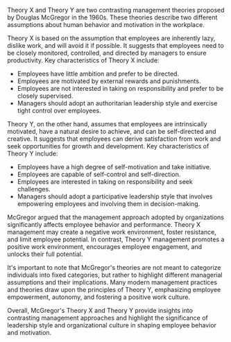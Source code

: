 Theory X and Theory Y are two contrasting management theories proposed by Douglas McGregor in the 1960s. These theories describe two different assumptions about human behavior and motivation in the workplace.

Theory X is based on the assumption that employees are inherently lazy, dislike work, and will avoid it if possible. It suggests that employees need to be closely monitored, controlled, and directed by managers to ensure productivity. Key characteristics of Theory X include:

* Employees have little ambition and prefer to be directed.
* Employees are motivated by external rewards and punishments.
* Employees are not interested in taking on responsibility and prefer to be closely supervised.
* Managers should adopt an authoritarian leadership style and exercise tight control over employees.

Theory Y, on the other hand, assumes that employees are intrinsically motivated, have a natural desire to achieve, and can be self-directed and creative. It suggests that employees can derive satisfaction from work and seek opportunities for growth and development. Key characteristics of Theory Y include:

* Employees have a high degree of self-motivation and take initiative.
* Employees are capable of self-control and self-direction.
* Employees are interested in taking on responsibility and seek challenges.
* Managers should adopt a participative leadership style that involves empowering employees and involving them in decision-making.

McGregor argued that the management approach adopted by organizations significantly affects employee behavior and performance. Theory X management may create a negative work environment, foster resistance, and limit employee potential. In contrast, Theory Y management promotes a positive work environment, encourages employee engagement, and unlocks their full potential.

It's important to note that McGregor's theories are not meant to categorize individuals into fixed categories, but rather to highlight different managerial assumptions and their implications. Many modern management practices and theories draw upon the principles of Theory Y, emphasizing employee empowerment, autonomy, and fostering a positive work culture.

Overall, McGregor's Theory X and Theory Y provide insights into contrasting management approaches and highlight the significance of leadership style and organizational culture in shaping employee behavior and motivation.